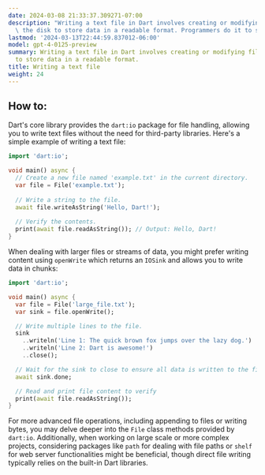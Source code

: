 ```yaml
---
date: 2024-03-08 21:33:37.309271-07:00
description: "Writing a text file in Dart involves creating or modifying files on\
  \ the disk to store data in a readable format. Programmers do it to save application\u2026"
lastmod: '2024-03-13T22:44:59.837012-06:00'
model: gpt-4-0125-preview
summary: Writing a text file in Dart involves creating or modifying files on the disk
  to store data in a readable format.
title: Writing a text file
weight: 24
---
```


## How to:
Dart's core library provides the `dart:io` package for file handling, allowing you to write text files without the need for third-party libraries. Here's a simple example of writing a text file:

```dart
import 'dart:io';

void main() async {
  // Create a new file named 'example.txt' in the current directory.
  var file = File('example.txt');
  
  // Write a string to the file.
  await file.writeAsString('Hello, Dart!');
  
  // Verify the contents.
  print(await file.readAsString()); // Output: Hello, Dart!
}
```

When dealing with larger files or streams of data, you might prefer writing content using `openWrite` which returns an `IOSink` and allows you to write data in chunks:

```dart
import 'dart:io';

void main() async {
  var file = File('large_file.txt');
  var sink = file.openWrite();

  // Write multiple lines to the file.
  sink
    ..writeln('Line 1: The quick brown fox jumps over the lazy dog.')
    ..writeln('Line 2: Dart is awesome!')
    ..close();

  // Wait for the sink to close to ensure all data is written to the file.
  await sink.done;

  // Read and print file content to verify
  print(await file.readAsString());
}
```

For more advanced file operations, including appending to files or writing bytes, you may delve deeper into the `File` class methods provided by `dart:io`. Additionally, when working on large scale or more complex projects, considering packages like `path` for dealing with file paths or `shelf` for web server functionalities might be beneficial, though direct file writing typically relies on the built-in Dart libraries.
